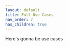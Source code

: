 ```yaml
---
layout: default
title: Full Use Cases
nav_order: 7
has_children: true
---
```



Here's gonna be use cases
